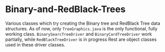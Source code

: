 # Binary-and-RedBlack-Trees
Various classes which try creating the Binary tree and RedBlack Tree data structures.
As of now, only `TreeGraphics.java` is the only functional, fully working class.
`BinarySearcTreeDriver` and `BinaryCardTreeDriver` work partially, while `RedBlackTreeDriver` is in progress
Rest are object classes used in these driver classes.
